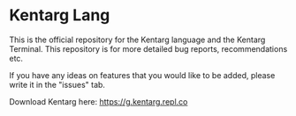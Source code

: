 # Kentarg Lang

This is the official repository for the Kentarg language and the Kentarg Terminal.
This repository is for more detailed bug reports, recommendations etc.

If you have any ideas on features that you would like to be added, please write it in the "issues" tab.



Download Kentarg here:
https://g.kentarg.repl.co
